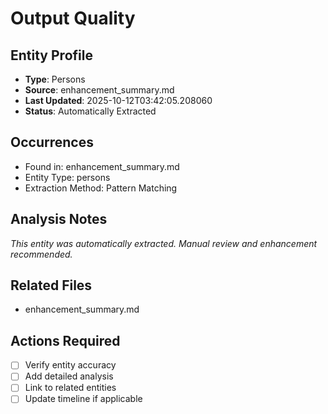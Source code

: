 # Output Quality

## Entity Profile
- **Type**: Persons
- **Source**: enhancement_summary.md
- **Last Updated**: 2025-10-12T03:42:05.208060
- **Status**: Automatically Extracted

## Occurrences
- Found in: enhancement_summary.md
- Entity Type: persons
- Extraction Method: Pattern Matching

## Analysis Notes
*This entity was automatically extracted. Manual review and enhancement recommended.*

## Related Files
- enhancement_summary.md

## Actions Required
- [ ] Verify entity accuracy
- [ ] Add detailed analysis
- [ ] Link to related entities
- [ ] Update timeline if applicable
